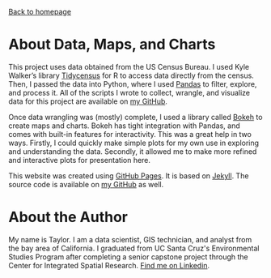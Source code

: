 [Back to homepage](index.html)

# About Data, Maps, and Charts
This project uses data obtained from the US Census Bureau. I used Kyle Walker’s library [Tidycensus](https://walkerke.github.io/tidycensus/) for R to access data directly from the census. Then, I passed the data into Python, where I used [Pandas](https://pandas.pydata.org/about.html) to filter, explore, and process it. All of the scripts I wrote to collect, wrangle, and visualize data for this project are available on [my GitHub](https://github.com/taylorodw/stadium-impact-analysis).

Once data wrangling was (mostly) complete, I used a library called [Bokeh](https://bokeh.pydata.org/en/latest/ ) to create maps and charts. Bokeh has tight integration with Pandas, and comes with built-in features for interactivity. This was a great help in two ways. Firstly, I could quickly make simple plots for my own use in exploring and understanding the data. Secondly, it allowed me to make more refined and interactive plots for presentation here.

This website was created using [GitHub Pages](https://pages.github.com/). It is based on [Jekyll](https://jekyllrb.com/). The source code is available on [my GitHub](https://github.com/taylorodw/stadium-impact ) as well.

# About the Author
My name is Taylor. I am a data scientist, GIS technician, and analyst from the bay area of California. I graduated from UC Santa Cruz's Environmental Studies Program after completing a senior capstone project through the Center for Integrated Spatial Research.
[Find me on Linkedin](www.linkedin.com/in/taylor-o-donoghue-williams-30a22a139).

